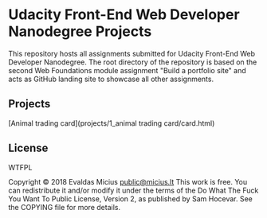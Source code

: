 # Udacity Front-End Web Developer Nanodegree Projects
This repository hosts all assignments submitted for Udacity Front-End Web Developer Nanodegree. The root directory of the repository is based on the second Web Foundations module assignment "Build a portfolio site" and acts as GitHub landing site to showcase all other assignments.
## Projects
[Animal trading card](projects/1_animal trading card/card.html)
## License
<a href="http://www.wtfpl.net/"><img
       src="http://www.wtfpl.net/wp-content/uploads/2012/12/wtfpl-badge-4.png"
       width="80" height="15" alt="WTFPL" /></a>
       
Copyright © 2018 Evaldas Micius public@micius.lt
This work is free. You can redistribute it and/or modify it under the
terms of the Do What The Fuck You Want To Public License, Version 2,
as published by Sam Hocevar. See the COPYING file for more details.
